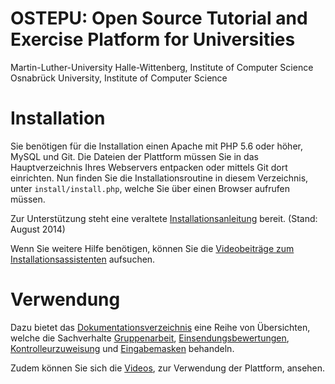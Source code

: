 # OSTEPU: Open Source Tutorial and Exercise Platform for Universities

Martin-Luther-University Halle-Wittenberg, Institute of Computer Science  
Osnabrück University, Institute of Computer Science

# Installation
Sie benötigen für die Installation einen Apache mit PHP 5.6 oder höher, MySQL und Git. Die Dateien der Plattform müssen Sie in das Hauptverzeichnis Ihres Webservers entpacken oder mittels Git dort einrichten. Nun finden Sie die Installationsroutine in diesem Verzeichnis, unter ``install/install.php``, welche Sie über einen Browser aufrufen müssen.

Zur Unterstützung steht eine veraltete [Installationsanleitung](https://github.com/ostepu/system-docu/raw/master/install/Dokumentation/Installation_08_2014.pdf) bereit. (Stand: August 2014)

Wenn Sie weitere Hilfe benötigen, können Sie die [Videobeiträge zum Installationsassistenten](https://www.youtube.com/playlist?list=PLfnTtQX6vUn2CB4OhQ5cqlqDvAFPbfRr4) aufsuchen.

# Verwendung
Dazu bietet das [Dokumentationsverzeichnis](https://github.com/ostepu/system-docu) eine Reihe von Übersichten,
welche die Sachverhalte [Gruppenarbeit](https://github.com/ostepu/system-docu/raw/master/Common/Gruppen/Gruppen.pdf), 
[Einsendungsbewertungen](https://github.com/ostepu/system-docu/raw/master/Common/Korrektur/Korrektur.pdf), 
[Kontrolleurzuweisung](https://github.com/ostepu/system-docu/raw/master/Common/Kontrolleurzuweisung/Kontrolleurzuweisung.pdf) und 
[Eingabemasken](https://github.com/ostepu/system-docu/raw/master/logic/Dokumentation/Benutzerhandbuch.pdf) behandeln.

Zudem können Sie sich die [Videos](https://www.youtube.com/playlist?list=PLfnTtQX6vUn2lHxmo2WqLsPaEZihOEczh), zur Verwendung der Plattform, ansehen.
